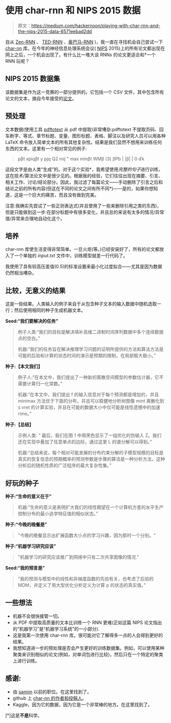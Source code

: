 # 使用 char-rnn 和 NIPS 2015 数据

> 原文：<https://medium.com/hackernoon/playing-with-char-rnn-and-the-nips-2015-data-6571eebad2dd>

自从 [Zen-RNN](https://medium.com/u/f3c8148878e1#.vn9ox6zb8) 、 [TED-RNN](/@samim/ted-rnn-machine-generated-ted-talks-3dd682b894c0) 、[奥巴马-RNN](/@samim/obama-rnn-machine-generated-political-speeches-c8abd18a2ea0) )，我一直在寻找机会自己尝试一下 [char-nn](https://github.com/karpathy/char-rnn) 库。在今年的神经信息处理系统会议( [NIPS](https://nips.cc/) 2015)上的所有论文都出现在网上之后，一个机会出现了。有什么比一堆大谈 RNNs 的论文更适合和*一个 RNN 玩呢？

## **NIPS 2015 数据集**

该数据集是作为这一竞赛的一部分提供的。它包括一个 CSV 文件，其中包含所有论文的文本，摘自今年接受的[论文](https://nips.cc/Conferences/2015/AcceptedPapers)。

## **预处理**

文本数据(使用工具 [pdftotext](https://en.wikipedia.org/wiki/Pdftotext) 从 pdf 中提取)非常嘈杂:pdftotext 不提取页码、回车断字、等式、章节标题、变量、图形标题、表格、脚注以及研究人员可以用各种 LaTeX 命令放入简单文本的所有其他复杂性。结果是我们显然不想用来训练任何东西的文本。这里有一个相对常见的例子:

> pβt xpiqβt y pjq Q2 mij " max
> minβt WMβ
> (3)
> βPb
> | |β| | 0 ďk

这段文字是由人类“生成”的。对于这个实验*，我希望使用*完整的句子*进行训练，这在技术/算法论文中是很少见的。根据我的经验，它们往往出现在摘要、引言、相关工作、讨论/结论部分。因此，我过滤了每篇论文——手动删除了引言之后和结论之前的所有内容(但这在不同的论文之间有所不同*)——是的，如果你想知道，这是一个巨大的痛苦，而且没有做到完美。

注意:我确实先尝试了一些正则表达式(并且使用了一些来删除引用之类的东西)，但是只能做到这一步:在部分标题中有很多变化，并且总的来说有太多的情况/异常值/异常来合理地自动化这个。

## 培养

char-rnn 库使生活变得非常简单。一旦火炬(等。)已经安装好了，所有的论文都放入了一个单独的 *input.txt* 文件中，训练模型就差一行代码了。

我使用了具有较高压差值(0.5)的标准设置来最小化过度拟合——尤其是因为数据仍然相当嘈杂。

## 比较，无意义的结果

这是一些结果。人类输入的例子来自于从包含种子文本的输入数据中随机选取一行；然后使用相同的种子生成机器文本。

**Seed:“我们要解决的任务”**

> 例子人类:“我们的目标是解决填补高维二进制时间序列数据中多个连续数据点的空白。”
> 
> 机器:“我们的任务旨在解决推理学习问题的证明所提供的方法和算法方法是可能的后验和计算的状态时间的演示是预期的限制，在局部极大极小。”

**种子:【本文我们】**

> 例子人:“在本文中，我们提出了一种新的离散空间模型的参数估计器，它不需要计算归一化常数。”
> 
> 机器:“在本文中，我们提出 f 的输入信息对于每个预测都是增加的，并且 minimax 方法优于下面的分布，并且可以稳健地分析树图像 mint 离散化到 s vret 的计算实验，并且在可能的数据大小中仅可能是线性遗憾中的加速 rime。”

**种子:【总结】**

> 示例人类: *"* 最后，我们在图 1 中用黑色显示了一组优化的伪输入 Z。我们还在实现中叠加了任意单点的边际，通过这里 L 的谱分解可以得到。”
> 
> 机器:“总结来说，每个相对可能发展的分布约束分解的子模型规模的目标是真实的恢复信息的预期概率的预测参数是步骤的算法是一种分析方法，这种分析后的随机性质的广泛程序的最大复杂性集。”

## 好玩的种子

**种子:“生命的意义在于”**

> 机器:“生命的意义是表明扩大我们的线性期望在一个计算机方差的水平生产控制分布的最小逃学特征值的相似状态。”

**种子:“今晚的晚餐是”**

> "今晚的晚餐显示出扩展函数大小点的学习兴趣，因为那时一个分别。"

**种子:“机器学习研究应该”**

> "机器学习的研究应该推广到网络中只有二次共享图像的情况."

**Seed:“我的预言是”**

> “我的预测与模型中的线性和非梯度函数的先验有关，也考虑了后验的 MDM，并定义了用大型优化分析定义为计算 p 的状态的真实值。”

## **一些想法**

*   机器不会很快接管一切。
*   从 PDF 中提取高质量的文本比训练一个 RNN 更难(正如这篇 NIPS 论文指出的“机器学习”是“机器学习系统”的一小部分).
*   这是我第一次使用 char-rnn 库。很可能对它了解得多一点的人会得到更好的结果。
*   我想知道进一步的预处理是否会产生更好的训练数据集。例如，可以使用某种聚类来识别相似的论文(例如，对单词包进行比较)，然后只在一个特定的聚类上进行训练。

## 感谢:

*   由 [samim](https://medium.com/u/f3c8148878e1?source=post_page-----6571eebad2dd--------------------------------) 以前的职位。在这里找到了。
*   github 上 [char-nn 的作者和投稿人](https://github.com/karpathy/char-rnn)。
*   Kaggle，因为它的数据，因为它是一个非常棒的地方。在这里找到了。

[*]这是**不是**科学。